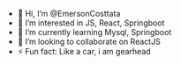 - 👋 Hi, I’m @EmersonCosttata
- 👀 I’m interested in JS, React, Springboot
- 🌱 I’m currently learning Mysql, Springboot
- 💞️ I’m looking to collaborate on ReactJS
- ⚡ Fun fact: Like a car, i am gearhead


